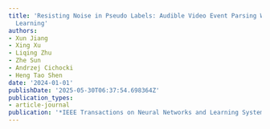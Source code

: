 ```yaml
---
title: 'Resisting Noise in Pseudo Labels: Audible Video Event Parsing With Evidential
  Learning'
authors:
- Xun Jiang
- Xing Xu
- Liqing Zhu
- Zhe Sun
- Andrzej Cichocki
- Heng Tao Shen
date: '2024-01-01'
publishDate: '2025-05-30T06:37:54.698364Z'
publication_types:
- article-journal
publication: '*IEEE Transactions on Neural Networks and Learning Systems*'
---
```

